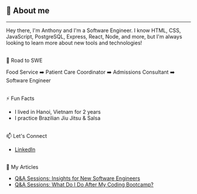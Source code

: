 ## 💬 About me 
---
Hey there, I'm Anthony and I'm a Software Engineer. I know HTML, CSS, JavaScript, PostgreSQL, Express, React, Node, and more, but I'm always looking to learn more about new tools and technologies!
<br/><br/>

:roller_coaster: Road to SWE

Food Service :arrow_right:  Patient Care Coordinator :arrow_right: Admissions Consultant :arrow_right: Software Engineer
<br/><br/>

⚡ Fun Facts
* I lived in Hanoi, Vietnam for 2 years
* I practice Brazilian Jiu Jitsu & Salsa
<br/><br/>

:mailbox: Let's Connect
* [LinkedIn](https://www.linkedin.com/in/anthony-ngo-480564114/)
<br/><br/>

:pencil: My Articles
* [Q&A Sessions: Insights for New Software Engineers](https://www.linkedin.com/pulse/qa-sessions-insights-new-software-engineers-anthony-ngo/)
* [Q&A Sessions: What Do I Do After My Coding Bootcamp?](https://www.linkedin.com/pulse/qa-sessions-what-do-i-after-my-coding-bootcamp-anthony-ngo/)

<!--
**AnthonyVNgo/AnthonyVNgo** is a ✨ _special_ ✨ repository because its `README.md` (this file) appears on your GitHub profile.

Here are some ideas to get you started:

- 🔭 I’m currently working on ...
- 🌱 I’m currently learning ...
- 👯 I’m looking to collaborate on ...
- 🤔 I’m looking for help with ...
- 💬 Ask me about ...
- 📫 How to reach me: ...
- 😄 Pronouns: ...
- ⚡ Fun fact: ...
-->
